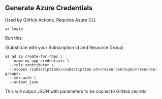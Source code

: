 ## Generate Azure Credentials

Used by GitHub Actions. Requires Azure CLI.

```
az login
```

Run this: 

(Substitute with your Subscription Id and Resource Group)

```
az ad sp create-for-rbac \
  --name my-app-credentials \
  --role contributor \
  --scopes /subscriptions/<subscription-id>/resourceGroups/<resource-group>\
  --sdk-auth \
  --output json
```

This will output JSON with parameters to be copied to GitHub secrets.

